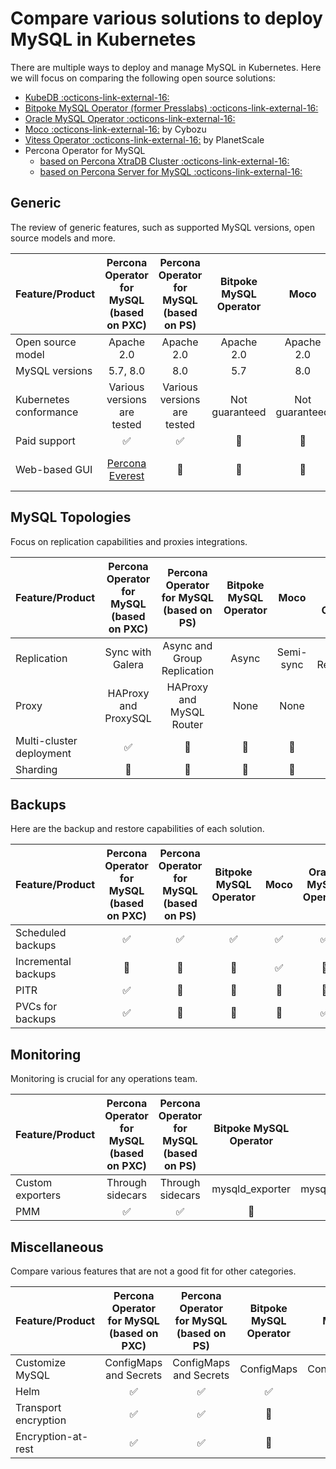 # Compare various solutions to deploy MySQL in Kubernetes

There are multiple ways to deploy and manage MySQL in Kubernetes. Here we will focus on comparing the following open source solutions:

* [KubeDB :octicons-link-external-16:](https://github.com/kubedb)
* [Bitpoke MySQL Operator (former Presslabs) :octicons-link-external-16:](https://github.com/bitpoke/mysql-operator/)
* [Oracle MySQL Operator :octicons-link-external-16:](https://github.com/mysql/mysql-operator)
* [Moco :octicons-link-external-16:](https://github.com/cybozu-go/moco) by Cybozu
* [Vitess Operator :octicons-link-external-16:](https://github.com/planetscale/vitess-operator) by PlanetScale
* Percona Operator for MySQL
    * [based on Percona XtraDB Cluster :octicons-link-external-16:](https:///)
    * [based on Percona Server for MySQL :octicons-link-external-16:](https://github.com/percona/percona-server-mysql-operator/)

## Generic

The review of generic features, such as supported MySQL versions, open source models and more.

| Feature/Product        | Percona Operator for MySQL  (based on PXC) | Percona Operator for MySQL (based on PS) | Bitpoke MySQL Operator |      Moco      | Oracle MySQL Operator |    Vitess      |
|------------------------|:------------------------------------------:|:----------------------------------------:|:----------------------:|:--------------:|:---------------------:|:--------------:|
| Open source model      |                 Apache 2.0                 |                Apache 2.0                |       Apache 2.0       |   Apache 2.0   |       Apache 2.0      |   Apache 2.0   |
| MySQL versions         |                  5.7, 8.0                  |                    8.0                   |           5.7          |       8.0      |          8.0          |    5.7, 8.0    |
| Kubernetes conformance |         Various versions are tested        |        Various versions are tested       |     Not guaranteed     | Not guaranteed |     Not guaranteed    | Not guaranteed |
| Paid support           |             :white_check_mark:             |            :white_check_mark:            |     :no_entry_sign:    | :no_entry_sign:|  :white_check_mark:   | :no_entry_sign:|
| Web-based GUI          |  [Percona Everest](https://docs.percona.com/everest/index.html) |   :no_entry_sign:   |     :no_entry_sign:    | :no_entry_sign:| [Oracle Enterprise Manager](https://www.mysql.com/products/enterprise/em.html) | :no_entry_sign:|

## MySQL Topologies

Focus on replication capabilities and proxies integrations.

| Feature/Product          | Percona Operator for MySQL  (based on PXC) | Percona Operator for MySQL (based on PS) | Bitpoke MySQL Operator |      Moco     | Oracle MySQL Operator |    Vitess        |
|--------------------------|:------------------------------------------:|:----------------------------------------:|:----------------------:|:-------------:|:---------------------:|:----------------:|
| Replication              |              Sync with Galera              |        Async and Group Replication       |          Async         |   Semi-sync   |   Group Replication   |     Async        |
| Proxy                    |            HAProxy and ProxySQL            |         HAProxy and MySQL Router         |          None          |     None      |      MySQL Router     |     VTGate       |
| Multi-cluster deployment |             :white_check_mark:             |              :no_entry_sign:             |     :no_entry_sign:    |:no_entry_sign:|     :no_entry_sign:   | :no_entry_sign:  |
| Sharding                 |              :no_entry_sign:               |              :no_entry_sign:             |     :no_entry_sign:    |:no_entry_sign:|     :no_entry_sign:   |:white_check_mark:|

## Backups

Here are the backup and restore capabilities of each solution.

| Feature/Product     | Percona Operator for MySQL  (based on PXC) | Percona Operator for MySQL (based on PS) | Bitpoke MySQL Operator |       Moco       | Oracle MySQL Operator |      Vitess      |
|---------------------|:------------------------------------------:|:----------------------------------------:|:----------------------:|:----------------:|:---------------------:|:----------------:|
| Scheduled backups   |             :white_check_mark:             |            :white_check_mark:            |   :white_check_mark:   |:white_check_mark:|     :white_check_mark:     |:white_check_mark:|
| Incremental backups |               :no_entry_sign:              |              :no_entry_sign:             |     :no_entry_sign:    |:white_check_mark:|     :no_entry_sign:   | :no_entry_sign:  |
| PITR                |             :white_check_mark:             |              :no_entry_sign:             |     :no_entry_sign:    | :no_entry_sign:  |     :no_entry_sign:   | :no_entry_sign:  |
| PVCs for backups    |             :white_check_mark:             |              :no_entry_sign:             |     :no_entry_sign:    | :no_entry_sign:  |     :white_check_mark:    | :no_entry_sign:  |

## Monitoring

Monitoring is crucial for any operations team.

| Feature/Product    | Percona Operator for MySQL  (based on PXC) | Percona Operator for MySQL (based on PS) | Bitpoke MySQL Operator |       Moco      | Oracle MySQL Operator |     Vitess    |
|--------------------|:------------------------------------------:|:----------------------------------------:|:----------------------:|:---------------:|:---------------------:|:-------------:|
| Custom exporters   |              Through sidecars              |             Through sidecars             |     mysqld_exporter    | mysqld_exporter |     :no_entry_sign:   |:no_entry_sign:|
| PMM                |             :white_check_mark:             |            :white_check_mark:            |     :no_entry_sign:    | :no_entry_sign: |     :no_entry_sign:   |:no_entry_sign:|

## Miscellaneous

Compare various features that are not a good fit for other categories.

| Feature/Product      | Percona Operator for MySQL  (based on PXC) | Percona Operator for MySQL (based on PS) | Bitpoke MySQL Operator |       Moco       | Oracle MySQL Operator |      Vitess      |
|----------------------|:------------------------------------------:|:----------------------------------------:|:----------------------:|:----------------:|:---------------------:|:----------------:|
| Customize MySQL      |           ConfigMaps and Secrets           |          ConfigMaps and Secrets          |       ConfigMaps       |    ConfigMaps    |      ConfigMaps       | :no_entry_sign:  |
| Helm                 |             :white_check_mark:             |            :white_check_mark:            |   :white_check_mark:   |:white_check_mark:|  :white_check_mark:   | :no_entry_sign:  |
| Transport encryption |             :white_check_mark:             |            :white_check_mark:            |     :no_entry_sign:    | :no_entry_sign:  |  :white_check_mark:   |:white_check_mark:|
| Encryption-at-rest   |             :white_check_mark:             |            :white_check_mark:            |     :no_entry_sign:    | :no_entry_sign:  |     :no_entry_sign:   | :no_entry_sign:  |
